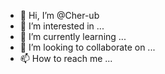 - 👋 Hi, I’m @Cher-ub
- 👀 I’m interested in ...
- 🌱 I’m currently learning ...
- 💞️ I’m looking to collaborate on ...
- 📫 How to reach me ...

<!---
Cher-ub/Cher-ub is a ✨ special ✨ repository because its `README.md` (this file) appears on your GitHub profile.
You can click the Preview link to take a look at your changes.
--->
